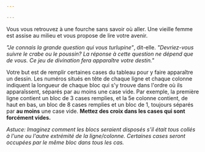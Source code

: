 ```yaml
---

---
```


Vous vous retrouvez à une fourche sans savoir où aller. Une vieille femme est assise au milieu et vous propose de lire votre avenir. 

*"Je connais la grande question qui vous turlupine"*, dit-elle. *"Devriez-vous suivre le crabe ou le poussin? La réponse à cette question ne dépend que de vous. Ce jeu de divination fera apparaître votre destin."*

Votre but est de remplir certaines cases du tableau pour y faire apparaître un dessin. Les numéros situés en tête de chaque ligne et chaque colonne indiquent la longueur de chaque bloc qui s'y trouve dans l'ordre où ils apparaîssent, séparés par au moins une case vide. Par exemple, la première ligne contient un bloc de 3 cases remplies, et la 5e colonne contient, de haut en bas, un bloc de 8 cases remplies et un bloc de 1, toujours séparés par **au moins** une case vide. **Mettez des croix dans les cases qui sont forcément vides.**

*Astuce: Imaginez comment les blocs seraient disposés s'il était tous collés à l'une ou l'autre extrémité de la ligne/colonne. Certaines cases seront occupées par le même bloc dans tous les cas.*
